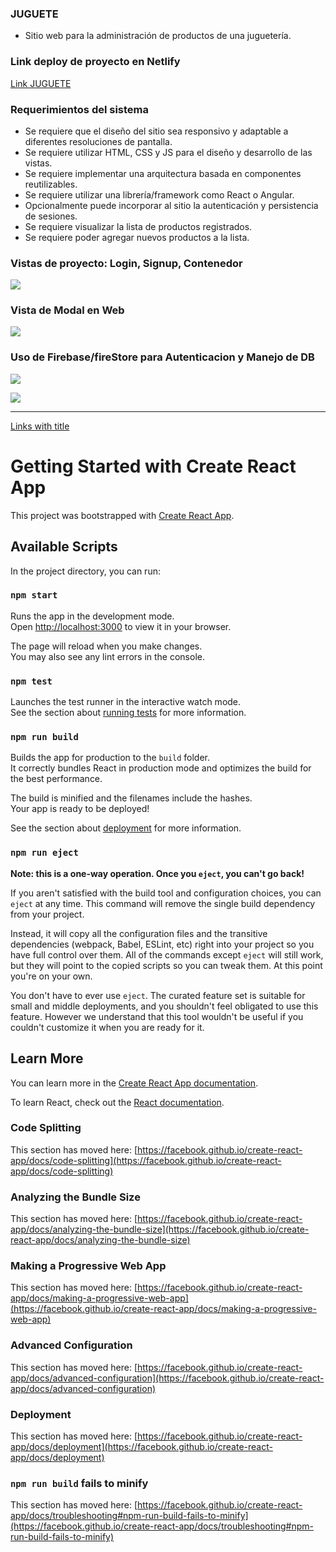 ### JUGUETE

- Sitio web para la administración de productos de una juguetería.

### Link deploy de proyecto en Netlify 
[Link JUGUETE](https://verdant-marshmallow-168e08.netlify.app/login)

### Requerimientos del sistema

- Se requiere que el diseño del sitio sea responsivo y adaptable a diferentes resoluciones de pantalla.
- Se requiere utilizar HTML, CSS y JS para el diseño y desarrollo de las vistas. 
- Se requiere implementar una arquitectura basada en componentes reutilizables.
- Se requiere utilizar una librería/framework como React o Angular.
- Opcionalmente puede incorporar al sitio la autenticación y persistencia de sesiones.
- Se requiere visualizar la lista de productos registrados.
- Se requiere poder agregar nuevos productos a la lista.


### Vistas de proyecto: Login, Signup, Contenedor

![](https://raw.githubusercontent.com/rossvel-hub/juguete/main/Login-Signup-Container.png)

### Vista de Modal en Web

![](https://raw.githubusercontent.com/rossvel-hub/juguete/main/CUD.png)

### Uso de Firebase/fireStore para Autenticacion y Manejo de DB

![](https://raw.githubusercontent.com/rossvel-hub/juguete/main/Auth-Firebase.png)

![](https://raw.githubusercontent.com/rossvel-hub/juguete/main/Firestore.png)

***

[Links with title](https://sensational-mandazi-4df4a6.netlify.app)

# Getting Started with Create React App

This project was bootstrapped with [Create React App](https://github.com/facebook/create-react-app).

## Available Scripts

In the project directory, you can run:

### `npm start`

Runs the app in the development mode.\
Open [http://localhost:3000](http://localhost:3000) to view it in your browser.

The page will reload when you make changes.\
You may also see any lint errors in the console.

### `npm test`

Launches the test runner in the interactive watch mode.\
See the section about [running tests](https://facebook.github.io/create-react-app/docs/running-tests) for more information.

### `npm run build`

Builds the app for production to the `build` folder.\
It correctly bundles React in production mode and optimizes the build for the best performance.

The build is minified and the filenames include the hashes.\
Your app is ready to be deployed!

See the section about [deployment](https://facebook.github.io/create-react-app/docs/deployment) for more information.

### `npm run eject`

**Note: this is a one-way operation. Once you `eject`, you can't go back!**

If you aren't satisfied with the build tool and configuration choices, you can `eject` at any time. This command will remove the single build dependency from your project.

Instead, it will copy all the configuration files and the transitive dependencies (webpack, Babel, ESLint, etc) right into your project so you have full control over them. All of the commands except `eject` will still work, but they will point to the copied scripts so you can tweak them. At this point you're on your own.

You don't have to ever use `eject`. The curated feature set is suitable for small and middle deployments, and you shouldn't feel obligated to use this feature. However we understand that this tool wouldn't be useful if you couldn't customize it when you are ready for it.

## Learn More

You can learn more in the [Create React App documentation](https://facebook.github.io/create-react-app/docs/getting-started).

To learn React, check out the [React documentation](https://reactjs.org/).

### Code Splitting

This section has moved here: [https://facebook.github.io/create-react-app/docs/code-splitting](https://facebook.github.io/create-react-app/docs/code-splitting)

### Analyzing the Bundle Size

This section has moved here: [https://facebook.github.io/create-react-app/docs/analyzing-the-bundle-size](https://facebook.github.io/create-react-app/docs/analyzing-the-bundle-size)

### Making a Progressive Web App

This section has moved here: [https://facebook.github.io/create-react-app/docs/making-a-progressive-web-app](https://facebook.github.io/create-react-app/docs/making-a-progressive-web-app)

### Advanced Configuration

This section has moved here: [https://facebook.github.io/create-react-app/docs/advanced-configuration](https://facebook.github.io/create-react-app/docs/advanced-configuration)

### Deployment

This section has moved here: [https://facebook.github.io/create-react-app/docs/deployment](https://facebook.github.io/create-react-app/docs/deployment)

### `npm run build` fails to minify

This section has moved here: [https://facebook.github.io/create-react-app/docs/troubleshooting#npm-run-build-fails-to-minify](https://facebook.github.io/create-react-app/docs/troubleshooting#npm-run-build-fails-to-minify)
